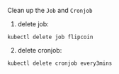 Clean up the `Job` and `Cronjob`


1. delete job:

```execute
kubectl delete job flipcoin
```

2. delete cronjob:

```execute
kubectl delete cronjob every3mins
```
